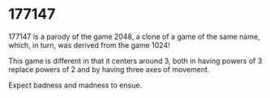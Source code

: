 # 177147
177147 is a parody of the game 2048, a clone of a game of the same name, which, in turn, was derived from the game 1024!

This game is different in that it centers around 3, both in having powers of 3 replace powers of 2 and by having three axes of movement.

Expect badness and madness to ensue.
